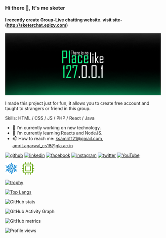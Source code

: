 ### Hi there 👋, It's me sketer
#### I recently create Group-Live chatting website. visit site- (http://sketerchat.epizy.com)
![I recently creata Group chatting website.](https://github.com/sksketer/sksketer/blob/main/img/github.png)

I made this project just for fun, it allows you to create free account and taught to strangers or friend in this group.

Skills: HTML / CSS / JS / PHP / React / Java

- 🔭 I’m currently working on new technology. 
- 🌱 I’m currently learning  Reacts and NodeJS. 
- 📫 How to reach me: ksamrit121@gmail.com, amrit.agarwal_cs18@gla.ac.in 


[<img src='https://cdn.jsdelivr.net/npm/simple-icons@3.0.1/icons/github.svg' alt='github' height='40'>](https://github.com/sksketer)  [<img src='https://cdn.jsdelivr.net/npm/simple-icons@3.0.1/icons/linkedin.svg' alt='linkedin' height='40'>](https://www.linkedin.com/in/https://www.linkedin.com/in/amrit-agarwal-16858b201//)  [<img src='https://cdn.jsdelivr.net/npm/simple-icons@3.0.1/icons/facebook.svg' alt='facebook' height='40'>](https://www.facebook.com/https://www.facebook.com/amrit.agrawal.794)  [<img src='https://cdn.jsdelivr.net/npm/simple-icons@3.0.1/icons/instagram.svg' alt='instagram' height='40'>](https://www.instagram.com/https://www.instagram.com/sketeramrit//)  [<img src='https://cdn.jsdelivr.net/npm/simple-icons@3.0.1/icons/twitter.svg' alt='twitter' height='40'>](https://twitter.com/https://twitter.com/Sketer03566588)  [<img src='https://cdn.jsdelivr.net/npm/simple-icons@3.0.1/icons/youtube.svg' alt='YouTube' height='40'>](https://www.youtube.com/channel/https://www.youtube.com/channel/UC6Gb9zsf0x5iK-KbRaWCStw)  

<a href='https://archiveprogram.github.com/'><img src='https://raw.githubusercontent.com/acervenky/animated-github-badges/master/assets/acbadge.gif' width='40' height='40'></a> <a href='https://docs.github.com/en/developers'><img src='https://raw.githubusercontent.com/acervenky/animated-github-badges/master/assets/devbadge.gif' width='40' height='40'></a> 

[![trophy](https://github-profile-trophy.vercel.app/?username=sksketer)](https://github.com/ryo-ma/github-profile-trophy)

[![Top Langs](https://github-readme-stats.vercel.app/api/top-langs/?username=sksketer)](https://github.com/anuraghazra/github-readme-stats)

![GitHub stats](https://github-readme-stats.vercel.app/api?username=sksketer&show_icons=true&count_private=true)  

![GitHub Activity Graph](https://activity-graph.herokuapp.com/graph?username=sksketer)  

![GitHub metrics](https://metrics.lecoq.io/sksketer)  

![Profile views](https://gpvc.arturio.dev/sksketer)  
